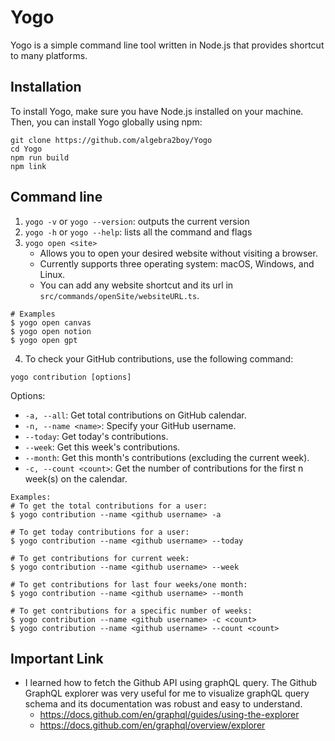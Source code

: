 # Yogo 

Yogo is a simple command line tool written in Node.js that provides shortcut to many platforms.

## Installation

To install Yogo, make sure you have Node.js installed on your machine. Then, you can install Yogo globally using npm:
```
git clone https://github.com/algebra2boy/Yogo
cd Yogo
npm run build
npm link 
```

## Command line
1. `yogo -v` or `yogo --version`: outputs the current version
2. `yogo -h` or `yogo --help`: lists all the command and flags
3. `yogo open <site>`
    - Allows you to open your desired website without visiting a browser.
    - Currently supports three operating system: macOS, Windows, and Linux. 
    - You can add any website shortcut and its url in `src/commands/openSite/websiteURL.ts`.
```
# Examples
$ yogo open canvas
$ yogo open notion
$ yogo open gpt
```

4. To check your GitHub contributions, use the following command:
```
yogo contribution [options]
```

Options:
- `-a, --all`: Get total contributions on GitHub calendar.
- `-n, --name <name>`: Specify your GitHub username.
- `--today`: Get today's contributions.
- `--week`: Get this week's contributions.
- `--month`: Get this month's contributions (excluding the current week).
- `-c, --count <count>`: Get the number of contributions for the first n week(s) on the calendar.

```
Examples:
# To get the total contributions for a user:
$ yogo contribution --name <github username> -a

# To get today contributions for a user:
$ yogo contribution --name <github username> --today

# To get contributions for current week:
$ yogo contribution --name <github username> --week 

# To get contributions for last four weeks/one month:
$ yogo contribution --name <github username> --month 

# To get contributions for a specific number of weeks:
$ yogo contribution --name <github username> -c <count>
$ yogo contribution --name <github username> --count <count>
```

## Important Link
- I learned how to fetch the Github API using graphQL query. The Github GraphQL explorer was very useful for me to visualize graphQL query schema and its documentation was robust and easy to understand.
    - https://docs.github.com/en/graphql/guides/using-the-explorer
    - https://docs.github.com/en/graphql/overview/explorer
